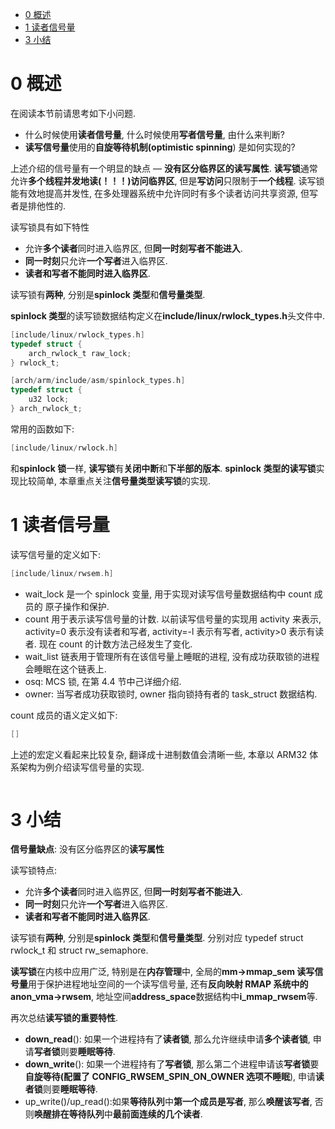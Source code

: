
<!-- @import "[TOC]" {cmd="toc" depthFrom=1 depthTo=6 orderedList=false} -->

<!-- code_chunk_output -->

- [0 概述](#0-概述)
- [1 读者信号量](#1-读者信号量)
- [3 小结](#3-小结)

<!-- /code_chunk_output -->


# 0 概述

在阅读本节前请思考如下小问题.

- 什么时候使用**读者信号量**, 什么时候使用**写者信号量**, 由什么来判断?
- **读写信号量**使用的**自旋等待机制(optimistic spinning**) 是如何实现的?

上述介绍的信号量有一个明显的缺点 — **没有区分临界区的读写属性**. **读写锁**通常允许**多个线程并发地读(！！！)访问临界区**, 但是**写访问**只限制于**一个线程**. 读写锁能有效地提高并发性, 在多处理器系统中允许同时有多个读者访问共享资源, 但写者是排他性的.

读写锁具有如下特性

- 允许**多个读者**同时进入临界区, 但**同一时刻写者不能进入**.
- **同一时刻**只允许**一个写者**进入临界区.
- **读者和写者不能同时进入临界区**.

读写锁有**两种**, 分别是**spinlock 类型**和**信号量类型**.

**spinlock 类型**的读写锁数据结构定义在**include/linux/rwlock\_types.h**头文件中.

```c
[include/linux/rwlock_types.h]
typedef struct {
	arch_rwlock_t raw_lock;
} rwlock_t;

[arch/arm/include/asm/spinlock_types.h]
typedef struct {
	u32 lock;
} arch_rwlock_t;
```

常用的函数如下:

```c
[include/linux/rwlock.h]

```

和**spinlock 锁**一样, **读写锁**有**关闭中断**和**下半部的版本**. **spinlock 类型的读写锁**实现比较简单, 本章重点关注**信号量类型读写锁**的实现.

# 1 读者信号量

读写信号量的定义如下:

```c
[include/linux/rwsem.h]

```

- wait\_lock 是一个 spinlock 变量, 用于实现对读写信号量数据结构中 count 成员的
原子操作和保护.
- count 用于表示读写信号量的计数. 以前读写信号量的实现用 activity 来表示, activity=0 表示没有读者和写者, activity=\-l 表示有写者, activity>0 表示有读者. 现在 count 的计数方法己经发生了变化.
- wait\_list 链表用于管理所有在该信号量上睡眠的进程, 没有成功获取锁的进程会睡眠在这个链表上.
- osq: MCS 锁, 在第 4.4 节中己详细介绍.
- owner: 当写者成功获取锁时, owner 指向锁持有者的 task\_struct 数据结构.

count 成员的语义定义如下:

```c
[]

```

上述的宏定义看起来比较复杂, 翻译成十进制数值会清晰一些, 本章以 ARM32 体系架构为例介绍读写信号量的实现.

```c

```


# 3 小结

**信号量缺点**: 没有区分临界区的**读写属性**

读写锁特点:

- 允许**多个读者**同时进入临界区, 但**同一时刻写者不能进入**.
- **同一时刻**只允许**一个写者**进入临界区.
- **读者和写者不能同时进入临界区**.

读写锁有**两种**, 分别是**spinlock 类型**和**信号量类型**. 分别对应 typedef struct rwlock\_t 和 struct rw\_semaphore.

**读写锁**在内核中应用广泛, 特别是在**内存管理**中, 全局的**mm\->mmap\_sem 读写信号量**用于保护进程地址空间的一个读写信号量, 还有**反向映射 RMAP 系统中的 anon\_vma\->rwsem**, 地址空间**address\_space**数据结构中**i\_mmap\_rwsem**等.

再次总结**读写锁的重要特性**.

- **down\_read**(): 如果一个进程持有了**读者锁**, 那么允许继续申请**多个读者锁**, 申请**写者锁**则要**睡眠等待**.
- **down\_write**(): 如果一个进程持有了**写者锁**, 那么第二个进程申请该**写者锁**要**自旋等待(配置了 CONFIG\_RWSEM\_SPIN\_ON\_OWNER 选项不睡眠**), 申请**读者锁**则要**睡眠等待**.
- up\_write()/up\_read():如果**等待队列**中**第一个成员是写者**, 那么**唤醒该写者**, 否则**唤醒排在等待队列**中**最前面连续的几个读者**.